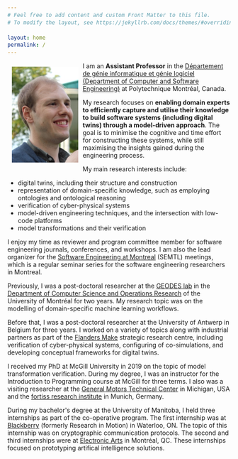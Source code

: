 ```yaml
---
# Feel free to add content and custom Front Matter to this file.
# To modify the layout, see https://jekyllrb.com/docs/themes/#overriding-theme-defaults

layout: home
permalink: /
---
```



<img alt="Bentley James Oakes" src="/assets/images/BentleyJOakes.png" align="left" style="width:150px; margin: 10px 10px 10px 10px;" />

I am an **Assistant Professor** in the [Département de génie informatique et génie logiciel (Department of Computer and Software Engineering)](https://www.polymtl.ca/gigl/) at Polytechnique Montréal, Canada.

My research focuses on **enabling domain experts to efficiently capture and utilise their knowledge to build software systems (including digital twins) through a model-driven approach**. The goal is to minimise the cognitive and time effort for constructing these systems, while still maximising the insights gained during the engineering process.


My main research interests include:
* digital twins, including their structure and construction
* representation of domain-specific knowledge, such as employing ontologies and ontological reasoning
* verification of cyber-physical systems
* model-driven engineering techniques, and the intersection with low-code platforms
* model transformations and their verification

I enjoy my time as reviewer and program committee member for software engineering journals, conferences, and workshops. I am also the lead organizer for the [Software Engineering at Montreal](https://semtl.github.io/) (SEMTL) meetings, which is a regular seminar series for the software engineering researchers in Montreal.

Previously, I was a post-doctoral researcher at the [GEODES lab](http://geodes.iro.umontreal.ca) in the [Department of Computer Science and Operations Research](https://diro.umontreal.ca/english/home/) of the University of Montréal for two years. My research topic was on the modelling of domain-specific machine learning workflows.

Before that, I was a post-doctoral researcher at the University of Antwerp in Belgium for three years. I worked on a variety of topics along with industrial partners as part of the [Flanders Make](https://www.flandersmake.be) strategic research centre, including verification of cyber-physical systems, configuring of co-simulations, and developing conceptual frameworks for digital twins.

I received my PhD at McGill University in 2019 on the topic of model transformation verification. During my degree, I was an instructor for the Introduction to Programming course at McGill for three terms. I also was a visiting researcher at the [General Motors Technical Center](https://www.gm.com/company/facilities/warren-tech-center) in Michigan, USA and the [fortiss research institute](https://www.fortiss.org/) in Munich, Germany.

During my bachelor's degree at the University of Manitoba, I held three internships as part of the co-operative program. The first internship was at [Blackberry](https://www.blackberry.com) (formerly Research in Motion) in Waterloo, ON. The topic of this internship was on cryptographic communication protocols. The second and third internships were at [Electronic Arts](https://www.ea.com) in Montréal, QC. These internships focused on prototyping artifical intelligence solutions.

<!--The emoji graphics for the favicon are from the open source project Twemoji. The graphics are copyright 2020 Twitter, Inc and other contributors. The graphics are licensed under CC-BY 4.0.-->

